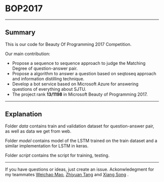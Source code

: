 # BOP2017
-----
## Summary
This is our code for Beauty Of Programming 2017 Competition.

Our main contribution:
  * Propose a sequence to sequence approach to judge the Matching Degree of question-answer pair.
  * Propose a algorithm to answer a question based on seqtoseq approach and information distilling technique.
  * Develop a bot service based on Microsoft Azure for answering questions of everything about SJTU.
  * The project rank **13/1198** in Microsoft Beauty of Programming 2017.
----
## Explanation

Folder *data* contains train and validation dataset for question-answer pair, as well as data we get from web.

Folder *model* contains model of the LSTM trained on the train dataset and a similar implementation for LSTM in keras. 

Folder *script* contains the script for training, testing.

----
If you have questions or ideas, just create an issue. Ackonwledegment for my teammates [Weichao Mao](https://github.com/xizeroplus), [Zhiyuan Tang](https://github.com/silencender) and [Xiang Song]() .
